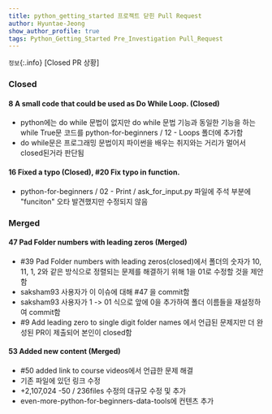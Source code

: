 ```yaml
---
title: python_getting_started 프로젝트 닫힌 Pull Request
author: Hyuntae-Jeong
show_author_profile: true
tags: Python_Getting_Started Pre_Investigation Pull_Request
---
```


`정보`{:.info}
[Closed PR 상황]

### Closed

#### 8 A small code that could be used as Do While Loop. (Closed)
- python에는 do while 문법이 없지만 do while 문법 기능과 동일한 기능을 하는 while True문 코드를 python-for-beginners / 12 - Loops 폴더에 추가함
- do while문은 프로그래밍 문법이지 파이썬을 배우는 취지와는 거리가 멀어서 closed된거라 판단됨

#### 16 Fixed a typo (Closed), #20 Fix typo in function.
- python-for-beginners / 02 - Print / ask_for_input.py 파일에 주석 부분에 "funciton" 오타 발견했지만 수정되지 않음

### Merged

#### 47 Pad Folder numbers with leading zeros (Merged)
- #39 Pad Folder numbers with leading zeros(closed)에서 폴더의 숫자가 10, 11, 1, 2와 같은 방식으로 정렬되는 문제를 해결하기 위해 1을 01로 수정할 것을 제안함
- saksham93 사용자가 이 이슈에 대해 #47 을 commit함
- saksham93 사용자가 1 -> 01 식으로 앞에 0을 추가하여 폴더 이름들을 재설정하여 commit함
- #9 Add leading zero to single digit folder names 에서 언급된 문제지만 더 완성된 PR이 제출되어 본인이 closed함

#### 53 Added new content (Merged)
- #50 added link to course videos에서 언급한 문제 해결
- 기존 파일에 있던 링크 수정
- +2,107,024 -50 / 236files 수정의 대규모 수정 및 추가
- even-more-python-for-beginners-data-tools에 컨텐츠 추가
